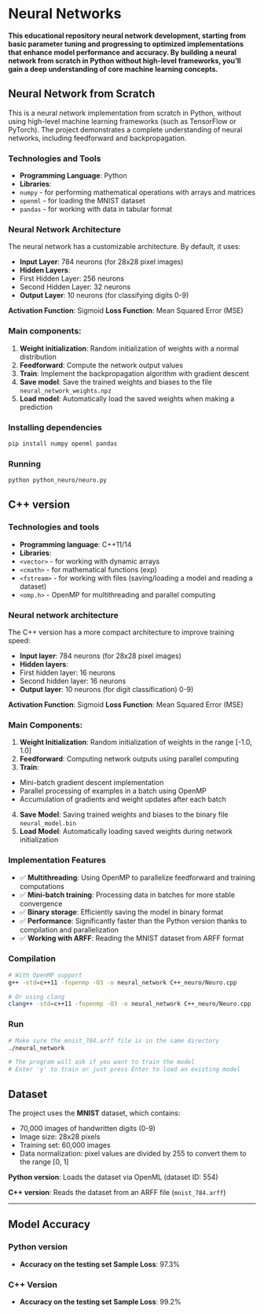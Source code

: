 # Neural Networks

**This educational repository neural network development, starting from basic parameter tuning and progressing to optimized implementations that enhance model performance and accuracy. By building a neural network from scratch in Python without high-level frameworks, you’ll gain a deep understanding of core machine learning concepts.**

## Neural Network from Scratch

This is a neural network implementation from scratch in Python, without using high-level machine learning frameworks (such as TensorFlow or PyTorch). The project demonstrates a complete understanding of neural networks, including feedforward and backpropagation.

### Technologies and Tools

- **Programming Language**: Python
- **Libraries**:
- `numpy` - for performing mathematical operations with arrays and matrices
- `openml` - for loading the MNIST dataset
- `pandas` - for working with data in tabular format

### Neural Network Architecture

The neural network has a customizable architecture. By default, it uses:
- **Input Layer**: 784 neurons (for 28x28 pixel images)
- **Hidden Layers**:
- First Hidden Layer: 256 neurons
- Second Hidden Layer: 32 neurons
- **Output Layer**: 10 neurons (for classifying digits 0-9)

**Activation Function**: Sigmoid
**Loss Function**: Mean Squared Error (MSE)

### Main components:

1. **Weight initialization**: Random initialization of weights with a normal distribution
2. **Feedforward**: Compute the network output values
3. **Train**: Implement the backpropagation algorithm with gradient descent
4. **Save model**: Save the trained weights and biases to the file `neural_network_weights.npz`
5. **Load model**: Automatically load the saved weights when making a prediction

### Installing dependencies

```bash
pip install numpy openml pandas
```

### Running

```bash
python python_neuro/neuro.py
```


## C++ version

### Technologies and tools

- **Programming language**: C++11/14
- **Libraries**:
- `<vector>` - for working with dynamic arrays
- `<cmath>` - for mathematical functions (exp)
- `<fstream>` - for working with files (saving/loading a model and reading a dataset)
- `<omp.h>` - OpenMP for multithreading and parallel computing

### Neural network architecture

The C++ version has a more compact architecture to improve training speed:
- **Input layer**: 784 neurons (for 28x28 pixel images)
- **Hidden layers**:
- First hidden layer: 16 neurons
- Second hidden layer: 16 neurons
- **Output layer**: 10 neurons (for digit classification) 0-9)

**Activation Function**: Sigmoid
**Loss Function**: Mean Squared Error (MSE)

### Main Components:

1. **Weight Initialization**: Random initialization of weights in the range [-1.0, 1.0]
2. **Feedforward**: Computing network outputs using parallel computing
3. **Train**:
- Mini-batch gradient descent implementation
- Parallel processing of examples in a batch using OpenMP
- Accumulation of gradients and weight updates after each batch
4. **Save Model**: Saving trained weights and biases to the binary file `neural_model.bin`
5. **Load Model**: Automatically loading saved weights during network initialization

### Implementation Features

- ✅ **Multithreading**: Using OpenMP to parallelize feedforward and training computations
- ✅ **Mini-batch training**: Processing data in batches for more stable convergence
- ✅ **Binary storage**: Efficiently saving the model in binary format
- ✅ **Performance**: Significantly faster than the Python version thanks to compilation and parallelization
- ✅ **Working with ARFF**: Reading the MNIST dataset from ARFF format

### Compilation

```bash
# With OpenMP support
g++ -std=c++11 -fopenmp -O3 -o neural_network C++_neuro/Neuro.cpp

# Or using clang
clang++ -std=c++11 -fopenmp -O3 -o neural_network C++_neuro/Neuro.cpp
```

### Run

```bash
# Make sure the mnist_784.arff file is in the same directory
./neural_network

# The program will ask if you want to train the model
# Enter 'y' to train or just press Enter to load an existing model
```


## Dataset

The project uses the **MNIST** dataset, which contains:
- 70,000 images of handwritten digits (0-9)
- Image size: 28x28 pixels
- Training set: 60,000 images
- Data normalization: pixel values ​​are divided by 255 to convert them to the range [0, 1]

**Python version**: Loads the dataset via OpenML (dataset ID: 554)

**C++ version**: Reads the dataset from an ARFF file (`mnist_784.arff`)

---

## Model Accuracy

### Python version

- **Accuracy on the testing set Sample Loss**: 97.3%

### C++ Version

- **Accuracy on the testing set Sample Loss**: 99.2%
